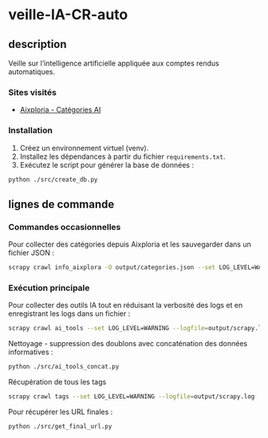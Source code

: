 # veille-IA-CR-auto

## description

Veille sur l’intelligence artificielle appliquée aux comptes rendus automatiques.

### Sites visités

- [Aixploria - Catégories AI](https://www.aixploria.com/categories-ai/)

### Installation

1. Créez un environnement virtuel (venv).
2. Installez les dépendances à partir du fichier `requirements.txt`.
3. Exécutez le script pour générer la base de données :
```bash
python ./src/create_db.py
```

## lignes de commande

### Commandes occasionnelles

Pour collecter des catégories depuis Aixploria et les sauvegarder dans un fichier JSON :
```bash
scrapy crawl info_aixplora -O output/categories.json --set LOG_LEVEL=WARNING --logfile=output/scrapy.log
```

### Exécution principale

Pour collecter des outils IA tout en réduisant la verbosité des logs et en enregistrant les logs dans un fichier :
```bash
scrapy crawl ai_tools --set LOG_LEVEL=WARNING --logfile=output/scrapy.log
```


Nettoyage - suppression des doublons avec concaténation des données informatives :
```bash
python ./src/ai_tools_concat.py
```

Récupération de tous les tags
```bash
scrapy crawl tags --set LOG_LEVEL=WARNING --logfile=output/scrapy.log
```

Pour récupérer les URL finales :
```bash
python ./src/get_final_url.py
```